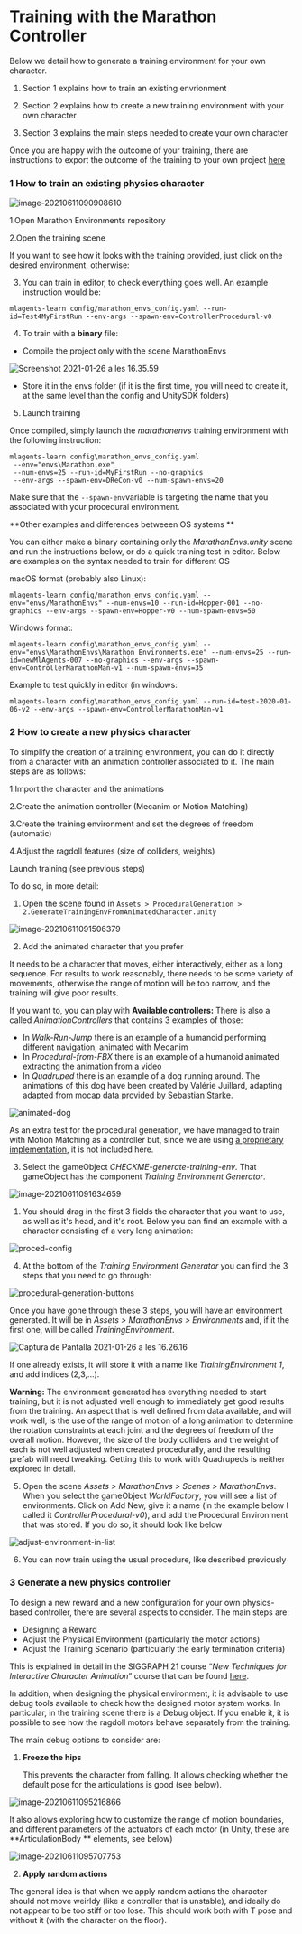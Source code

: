 # Training with the Marathon Controller



Below we detail how to generate a training environment for your own character.

1. Section 1 explains how to train an existing envrionment

2. Section 2 explains how to create a new training environment with your own character

3. Section 3 explains the main steps needed to create your own character

Once you are happy with the outcome of your training, there are  instructions to export the outcome of the training to your own project [here](export-outcome.md)



### 1 How to  train an existing physics character





![image-20210611090908610](img/image-20210611090908610.png)





1.Open Marathon Environments repository

2.Open the training scene

 If you want to see how it looks with the training provided, just click on the desired environment, otherwise: 

3. You can train in editor, to check everything goes well. An example instruction would be:

```shell
mlagents-learn config/marathon_envs_config.yaml --run-id=Test4MyFirstRun --env-args --spawn-env=ControllerProcedural-v0
```

4. To train with a **binary** file:

- Compile the project only with the scene MarathonEnvs

![Screenshot 2021-01-26 a les 16.35.59](./img/build-settings.png)

- Store it in the envs folder (if it is the first time, you will need to create it, at the same level than the config and UnitySDK folders)

5. Launch training 

Once compiled, simply launch the *marathonenvs* training environment with the following instruction: 

```shell
mlagents-learn config\marathon_envs_config.yaml 
 --env="envs\Marathon.exe" 
 --num-envs=25 --run-id=MyFirstRun --no-graphics 
 --env-args --spawn-env=DReCon-v0 --num-spawn-envs=20
```



Make sure that the `--spawn-env`variable is targeting the name that you associated with your procedural environment.



**Other examples and differences betweeen OS systems **



You can either make a binary containing only the *MarathonEnvs.unity* scene and run the instructions below, or do a quick training test in editor. Below are examples on the syntax needed to train for different OS

macOS format (probably also Linux):

```
mlagents-learn config/marathon_envs_config.yaml --env="envs/MarathonEnvs" --num-envs=10 --run-id=Hopper-001 --no-graphics --env-args --spawn-env=Hopper-v0 --num-spawn-envs=50
```

Windows format:

```
mlagents-learn config\marathon_envs_config.yaml --env="envs\MarathonEnvs\Marathon Environments.exe" --num-envs=25 --run-id=newMlAgents-007 --no-graphics --env-args --spawn-env=ControllerMarathonMan-v1 --num-spawn-envs=35
```

Example to test quickly in editor (in windows:

```
mlagents-learn config\marathon_envs_config.yaml --run-id=test-2020-01-06-v2 --env-args --spawn-env=ControllerMarathonMan-v1 
```



### 2 How to create a new physics character

To simplify the creation of a training environment, you can do it directly from a character with an animation controller associated to it. The main steps are as follows:

1.Import the character and the animations

2.Create the animation controller (Mecanim or Motion Matching)

3.Create the training environment and set the degrees of freedom (automatic)

4.Adjust the ragdoll features (size of colliders, weights)

Launch training (see previous steps)



To do so, in more detail:

1. Open the scene found in `Assets > ProceduralGeneration > 2.GenerateTrainingEnvFromAnimatedCharacter.unity`

![image-20210611091506379](img/image-20210611091506379.png)



2. Add the animated character that you prefer

It needs to be a character that moves, either interactively, either as a long sequence. For results to work reasonably, there needs to be some variety of movements, otherwise the range of motion will be too narrow, and the training will give poor results.

If you want to, you can play with **Available controllers:** There is also a called *AnimationControllers* that contains 3 examples of those:

- In *Walk-Run-Jump* there is an example of a humanoid performing different navigation, animated with Mecanim
- In *Procedural-from-FBX* there is an example of a humanoid animated extracting the animation from a video
- In *Quadruped* there is an example of a dog running around. The animations of this dog have been created by Valérie Juillard, adapting adapted from [mocap data provided by Sebastian Starke](https://github.com/sebastianstarke/AI4Animation#siggraph-2018mode-adaptive-neural-networks-for-quadruped-motion-controlhe-zhangsebastian-starketaku-komurajun-saitoacm-trans-graph-37-4-article-145joint-first-authors). 

![animated-dog](C:\Users\joanl\Documents\ARTANIM\repo-marathon-man-github\docs\images\animated-dog.gif)



As an extra test for the procedural generation, we have managed to train  with Motion Matching as a controller but, since we are using [a proprietary implementation](https://assetstore.unity.com/packages/tools/animation/motion-matching-for-unity-145624), it is not included here. 



3. Select the gameObject *CHECKME-generate-training-env*. That gameObject has  the component *Training Environment Generator*. 

![image-20210611091634659](img/image-20210611091634659.png)



1. You should drag in the first 3 fields  the character that you want to use, as well as it's head, and it's root. Below you can find an example with a character consisting of a very long animation:

![proced-config](./img/proced-config.png)

4. At the bottom of the *Training Environment Generator* you can find the 3 steps that you need to go through:

![procedural-generation-buttons](./img/procedural-generation-buttons.png)

Once you have gone through these 3 steps, you will have an environment generated. It will be in *Assets > MarathonEnvs > Environments* and, if it the first one, will be called *TrainingEnvironment*.

![Captura de Pantalla 2021-01-26 a les 16.26.16](./img/training-environment-generated.png)

If one already exists, it will store it with a name like *TrainingEnvironment 1*, and add indices (2,3,...).



**Warning:** The environment generated has everything needed to start training, but it is not adjusted well enough to immediately get good results from the training. An aspect that is well defined from data available, and will work well, is  the use of the range of motion of a long animation to determine the rotation constraints at each joint and the degrees of freedom of the overall motion. However, the size of the body colliders and the weight of each is not well adjusted when created procedurally, and the resulting prefab will need tweaking. Getting this to work with Quadrupeds is neither explored in detail.





5. Open the scene *Assets > MarathonEnvs > Scenes > MarathonEnvs*. When you select the gameObject *WorldFactory*, you will see a list of environments. Click on Add New, give it a name (in the example below I called it *ControllerProcedural-v0*), and add the Procedural Environment that was stored. If you do so, it should look like below

![adjust-environment-in-list](./img/adjust-environment-in-list.png)

6. You can now train using the usual procedure, like described previously

   

### 3 Generate a new physics controller

To design a new reward and a new configuration for your own physics-based controller, there are several aspects to consider. The main steps are:

- Designing a Reward
-  Adjust the Physical Environment (particularly the motor actions)
-  Adjust the Training Scenario (particularly the early termination criteria)

This is explained in detail in the SIGGRAPH 21 course “*New Techniques for Interactive Character Animation*” course that can be found [here](https://s2021.siggraph.org/presentation/?id=gensub_385&sess=sess182). 



In addition, when designing the physical environment, it is advisable to use debug tools available to check how the designed motor system works. In particular, in the training scene there is a Debug object. If you enable it, it is possible to see how the ragdoll motors behave separately from the training.

The main debug options to consider are:



1. **Freeze the hips**

   This prevents the character from falling. It allows checking whether the default pose  for the articulations is good (see below). 



![image-20210611095216866](img/image-20210611095216866.png)



It also allows exploring how to customize the range of motion boundaries, and different parameters of the actuators of each motor (in Unity, these are **ArticulationBody ** elements, see below)



![image-20210611095707753](img/image-20210611095707753.png)



2. **Apply random actions**

The general idea is that when we apply random actions the character should not move weirldy (like a controller that is unstable), and ideally do not appear to be too stiff or too lose. This should work both with T pose and without it (with the character on the floor).
